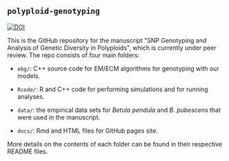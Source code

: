## `polyploid-genotyping`

[![DOI](https://zenodo.org/badge/75424744.svg)](https://zenodo.org/badge/latestdoi/75424744)

This is the GitHub repository for the manuscript "SNP Genotyping and Analysis of Genetic Diversity in Polyploids", which is currently under peer review. The repo consists of four main folders:

 - `ebg/`: C++ source code for EM/ECM algorithms for genotyping with our models.

 - `Rcode/`: R and C++ code for performing simulations and for running analyses.

 - `data/`: the empirical data sets for *Betula pendula* and *B*. *pubescens* that were used in the manuscript.

 - `docs/`: Rmd and HTML files for GitHub pages site.


More details on the contents of each folder can be found in their respective README files.
